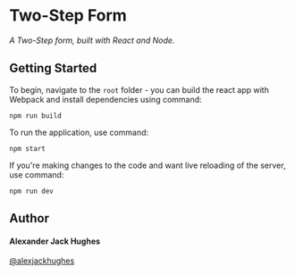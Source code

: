 # Two-Step Form

_A Two-Step form, built with React and Node._

## Getting Started

To begin, navigate to the `root` folder - you can build the react app with Webpack
and install dependencies using command:

```
npm run build
```

To run the application, use command:

```
npm start
```

If you're making changes to the code and want live reloading of the server, use command:

```
npm run dev
```

## Author

#### **Alexander Jack Hughes**

[@alexjackhughes](https://twitter.com/alexjackhughes "Twitter")
